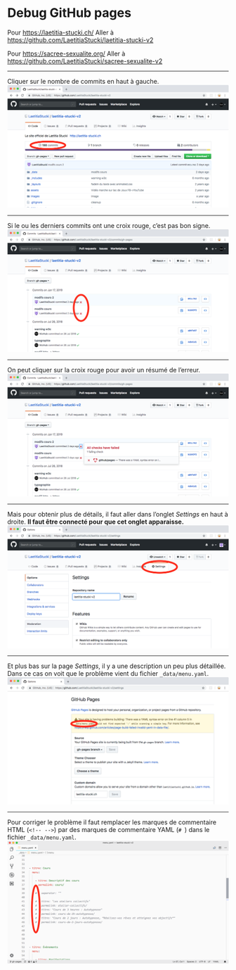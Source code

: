 # Debug GitHub pages

Pour <https://laetitia-stucki.ch/>
Aller à <https://github.com/LaetitiaStucki/laetitia-stucki-v2>

Pour <https://sacree-sexualite.org/>
Aller à <https://github.com/LaetitiaStucki/sacree-sexualite-v2>

---

Cliquer sur le nombre de commits en haut à gauche.
![](img1.png)

---

Si le ou les derniers commits ont une croix rouge, c’est pas bon signe.
![](img2.png)

---

On peut cliquer sur la croix rouge pour avoir un résumé de l’erreur.
![](img3.png)

---

Mais pour obtenir plus de détails, il faut aller dans l’onglet *Settings* en haut à droite. **Il faut être connecté pour que cet onglet apparaisse.**
![](img4.png)

---

Et plus bas sur la page *Settings*, il y a une description un peu plus détaillée. Dans ce cas on voit que le problème vient du fichier `_data/menu.yaml`.
![](img5.png)

---

Pour corriger le problème il faut remplacer les marques de commentaire HTML (`<!-- -->`) par des marques de commentaire YAML (`# `) dans le fichier `_data/menu.yaml`.
![](img6.png)
